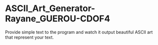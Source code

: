 # ASCII_Art_Generator-Rayane_GUEROU-CDOF4
Provide simple text to the program and watch it output beautiful ASCII art that represent your text.

